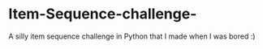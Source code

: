 # Item-Sequence-challenge-
A silly item sequence challenge in Python that I made when I was bored :)
